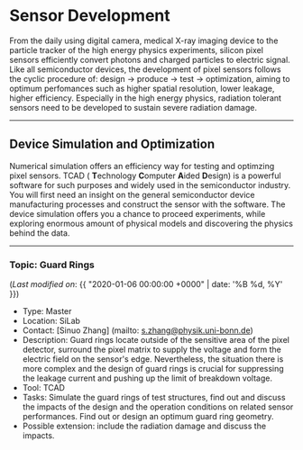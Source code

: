 # Sensor Development
From the daily using digital camera, medical X-ray imaging device to the particle tracker of the high energy physics experiments, silicon pixel sensors efficiently convert photons and charged particles to electric signal. Like all semiconductor devices, the development of pixel sensors follows the cyclic procedure of: design &rarr; produce &rarr; test &rarr; optimization, aiming to optimum perfomances such as higher spatial resolution, lower leakage, higher efficiency. Especially in the high energy physics, radiation tolerant sensors need to be developed to sustain severe radiation damage.

***

## Device Simulation and Optimization
Numerical simulation offers an efficiency way for testing and optimzing pixel sensors. TCAD ( **T**echnology **C**omputer **A**ided **D**esign) is a powerful software for such purposes and widely used in the semiconductor industry. You will first need an insight on the general semiconductor device manufacturing processes and construct the sensor with the software. The device simulation offers you a chance to proceed experiments, while exploring enormous amount of physical models and discovering the physics behind the data. 

***

### Topic: Guard Rings

(_Last modified on_: {{ "2020-01-06 00:00:00 +0000" | date: '%B %d, %Y' }})

- Type: Master
- Location: SiLab
- Contact: [Sinuo Zhang] (mailto: s.zhang@physik.uni-bonn.de)
- Description: Guard rings locate outside of the sensitive area of the pixel detector, surround the pixel matrix to supply the voltage and form the electric field on the sensor's edge. Nevertheless, the situation there is more complex and the design of guard rings is crucial for suppressing the leakage current and pushing up the limit of breakdown voltage.
- Tool: TCAD
- Tasks: Simulate the guard rings of test structures, find out and discuss the impacts of the design and the operation conditions on related sensor performances.  Find out or design an optimum guard ring geometry.
- Possible extension: include the radiation damage and discuss the impacts.

